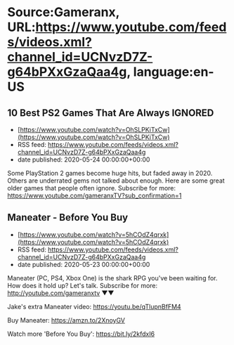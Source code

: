 # Source:Gameranx, URL:https://www.youtube.com/feeds/videos.xml?channel_id=UCNvzD7Z-g64bPXxGzaQaa4g, language:en-US

## 10 Best PS2 Games That Are Always IGNORED
 - [https://www.youtube.com/watch?v=OhSLPKiTxCw](https://www.youtube.com/watch?v=OhSLPKiTxCw)
 - RSS feed: https://www.youtube.com/feeds/videos.xml?channel_id=UCNvzD7Z-g64bPXxGzaQaa4g
 - date published: 2020-05-24 00:00:00+00:00

Some PlayStation 2 games become huge hits, but faded away in 2020. Others are underrated gems not talked about enough. Here are some great older games that people often ignore.
Subscribe for more: https://www.youtube.com/gameranxTV?sub_confirmation=1

## Maneater - Before You Buy
 - [https://www.youtube.com/watch?v=5hCOdZ4qrxk](https://www.youtube.com/watch?v=5hCOdZ4qrxk)
 - RSS feed: https://www.youtube.com/feeds/videos.xml?channel_id=UCNvzD7Z-g64bPXxGzaQaa4g
 - date published: 2020-05-23 00:00:00+00:00

Maneater (PC, PS4, Xbox One) is the shark RPG you've been waiting for. How does it hold up? Let's talk.
Subscribe for more: http://youtube.com/gameranxtv ▼▼

Jake's extra Maneater video: https://youtu.be/qTlupnBfFM4

Buy Maneater: https://amzn.to/2XnoyGV



Watch more 'Before You Buy': https://bit.ly/2kfdxI6

